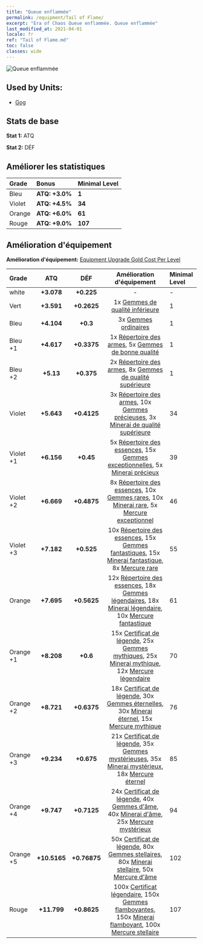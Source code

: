 ```yaml
---
title: "Queue enflammée"
permalink: /equipment/Tail of Flame/
excerpt: "Era of Chaos Queue enflammée. Queue enflammée"
last_modified_at: 2021-04-01
locale: fr
ref: "Tail of Flame.md"
toc: false
classes: wide
---
```


  ![Queue enflammée](/images/e/e_5023.png)

## Used by Units:

* [Gog](/fr/units/Gog/) 


## Stats de base
 **Stat 1:** ATQ

 **Stat 2:** DÉF

## Améliorer les statistiques

  |     Grade    |   Bonus | Minimal Level | 
  |:-------------|:--------|:--------------| 
  | Bleu | **ATQ: +3.0%** | **1** | 
  | Violet | **ATQ: +4.5%** | **34** | 
  | Orange | **ATQ: +6.0%** | **61** | 
  | Rouge | **ATQ: +9.0%** | **107** | 


## Amélioration d'équipement
 **Amélioration d'équipement:** [Equipment Upgrade Gold Cost Per Level](/equipment/EquipmentUpgradeCostPerLevel/) 

  |          Grade      | ATQ | DÉF | Amélioration d'équipement | Minimal Level |
  |:--------------------|:---------:|:---------:|:----------------:|:--------------|
  | white | **+3.078** | **+0.225** | - | - |
  | Vert | **+3.591** | **+0.2625** | 1x [Gemmes de qualité inférieure](/fr/Items/mat_4/) | 1 |
  | Bleu | **+4.104** | **+0.3** | 3x [Gemmes ordinaires](/fr/Items/mat_10/) | 1 |
  | Bleu +1 | **+4.617** | **+0.3375** | 1x [Répertoire des armes](/fr/Items/mat_18/), 5x [Gemmes de bonne qualité](/fr/Items/mat_16/) | 1 |
  | Bleu +2 | **+5.13** | **+0.375** | 2x [Répertoire des armes](/fr/Items/mat_25/), 8x [Gemmes de qualité supérieure](/fr/Items/mat_23/) | 1 |
  | Violet | **+5.643** | **+0.4125** | 3x [Répertoire des armes](/fr/Items/mat_32/), 10x [Gemmes précieuses](/fr/Items/mat_30/), 3x [Minerai de qualité supérieure](/fr/Items/mat_19/) | 34 |
  | Violet +1 | **+6.156** | **+0.45** | 5x [Répertoire des essences](/fr/Items/mat_39/), 15x [Gemmes exceptionnelles](/fr/Items/mat_37/), 5x [Minerai précieux](/fr/Items/mat_26/) | 39 |
  | Violet +2 | **+6.669** | **+0.4875** | 8x [Répertoire des essences](/fr/Items/mat_46/), 10x [Gemmes rares](/fr/Items/mat_44/), 10x [Minerai rare](/fr/Items/mat_40/), 5x [Mercure exceptionnel](/fr/Items/mat_35/) | 46 |
  | Violet +3 | **+7.182** | **+0.525** | 10x [Répertoire des essences](/fr/Items/mat_53/), 15x [Gemmes fantastiques](/fr/Items/mat_51/), 15x [Minerai fantastique](/fr/Items/mat_47/), 8x [Mercure rare](/fr/Items/mat_42/) | 55 |
  | Orange | **+7.695** | **+0.5625** | 12x [Répertoire des essences](/fr/Items/mat_60/), 18x [Gemmes légendaires](/fr/Items/mat_58/), 18x [Minerai légendaire](/fr/Items/mat_54/), 10x [Mercure fantastique](/fr/Items/mat_49/) | 61 |
  | Orange +1 | **+8.208** | **+0.6** | 15x [Certificat de légende](/fr/Items/mat_67/), 25x [Gemmes mythiques](/fr/Items/mat_65/), 25x [Minerai mythique](/fr/Items/mat_61/), 12x [Mercure légendaire](/fr/Items/mat_56/) | 70 |
  | Orange +2 | **+8.721** | **+0.6375** | 18x [Certificat de légende](/fr/Items/mat_74/), 30x [Gemmes éternelles](/fr/Items/mat_72/), 30x [Minerai éternel](/fr/Items/mat_68/), 15x [Mercure mythique](/fr/Items/mat_63/) | 76 |
  | Orange +3 | **+9.234** | **+0.675** | 21x [Certificat de légende](/fr/Items/mat_81/), 35x [Gemmes mystérieuses](/fr/Items/mat_79/), 35x [Minerai mystérieux](/fr/Items/mat_75/), 18x [Mercure éternel](/fr/Items/mat_70/) | 85 |
  | Orange +4 | **+9.747** | **+0.7125** | 24x [Certificat de légende](/fr/Items/mat_88/), 40x [Gemmes d'âme](/fr/Items/mat_86/), 40x [Minerai d'âme](/fr/Items/mat_82/), 25x [Mercure mystérieux](/fr/Items/mat_77/) | 94 |
  | Orange +5 | **+10.5165** | **+0.76875** | 50x [Certificat de légende](/fr/Items/mat_95/), 80x [Gemmes stellaires](/fr/Items/mat_93/), 80x [Minerai stellaire](/fr/Items/mat_89/), 50x [Mercure d'âme](/fr/Items/mat_84/) | 102 |
  | Rouge | **+11.799** | **+0.8625** | 100x [Certificat légendaire](/fr/Items/mat_102/), 150x [Gemmes flamboyantes](/fr/Items/mat_100/), 150x [Minerai flamboyant](/fr/Items/mat_96/), 100x [Mercure stellaire](/fr/Items/mat_91/) | 107 |

